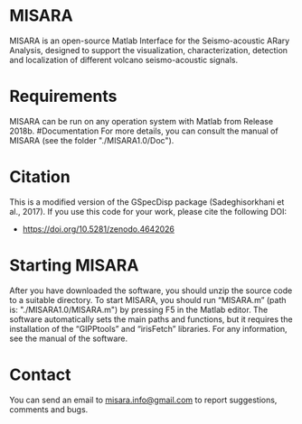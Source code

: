 # MISARA
MISARA is an open-source Matlab Interface for the Seismo-acoustic ARary Analysis, designed to support the visualization, characterization, detection and localization of different volcano seismo-acoustic signals.

# Requirements
MISARA can be run on any operation system with Matlab from Release 2018b.
#Documentation
For more details, you can consult the manual of MISARA (see the folder "./MISARA1.0/Doc").

# Citation 
This is a modified version of the GSpecDisp package (Sadeghisorkhani et al., 2017).
If you use this code for your work, please cite the following DOI:
-	https://doi.org/10.5281/zenodo.4642026

# Starting MISARA
After you have downloaded the software, you should unzip the source code to a suitable directory. To start MISARA, you should run “MISARA.m” (path is: "./MISARA1.0/MISARA.m") by pressing F5 in the Matlab editor. The software automatically sets the main paths and functions, but it requires the installation of the “GIPPtools” and “irisFetch” libraries. For any information, see the manual of the software. 

# Contact
You can send an email to misara.info@gmail.com to report suggestions, comments and bugs.


